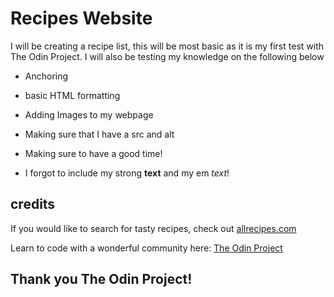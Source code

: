 # Recipes Website

I will be creating a recipe list, this will be most basic as it is my first test with The Odin Project. 
I will also be testing my knowledge on the following below

* Anchoring
* basic HTML formatting
* Adding Images to my webpage
* Making sure that I have a src and alt
* Making sure to have a good time!

* I forgot to include my strong <strong>text</strong> and my em <em>text</em>!

## credits

If you would like to search for tasty recipes, check out <a href="https://www.allrecipes.com/">allrecipes.com</a>

Learn to code with a wonderful community here: <a href="https://www.theodinproject.com/">The Odin Project</a>

## Thank you The Odin Project!